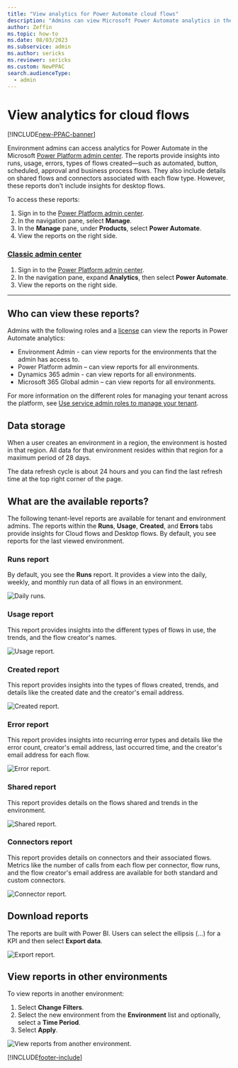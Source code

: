 ```yaml
---
title: "View analytics for Power Automate cloud flows"
description: "Admins can view Microsoft Power Automate analytics in the Power Platform admin center, including reports on run data of flows, flows created, usage, and errors."
author: Zeffin 
ms.topic: how-to
ms.date: 08/03/2023
ms.subservice: admin
ms.author: sericks
ms.reviewer: sericks
ms.custom: NewPPAC
search.audienceType: 
  - admin
---
```

# View analytics for cloud flows

[!INCLUDE[new-PPAC-banner](~/includes/new-PPAC-banner.md)]

Environment admins can access analytics for Power Automate in the Microsoft [Power Platform admin center](https://admin.powerplatform.microsoft.com/analytics/flow). The reports provide insights into runs, usage, errors, types of flows created—such as automated, button, scheduled, approval and business process flows. They also include details on shared flows and connectors associated with each flow type. However, these reports don't include insights for desktop flows.

To access these reports:

1. Sign in to the [Power Platform admin center](https://admin.powerplatform.microsoft.com/).
1. In the navigation pane, select **Manage**.
1. In the **Manage** pane, under **Products**, select **Power Automate**.
1. View the reports on the right side. 

### [Classic admin center](#tab/classic)
1. Sign in to the [Power Platform admin center](https://admin.powerplatform.microsoft.com/).
1. In the navigation pane, expand **Analytics**, then select **Power Automate**.
1. View the reports on the right side. 
---

## Who can view these reports?

Admins with the following roles and a [license](pricing-billing-skus.md) can view the reports in Power Automate analytics:
- Environment Admin - can view reports for the environments that the admin has access to.
- Power Platform admin – can view reports for all environments.
- Dynamics 365 admin - can view reports for all environments.
- Microsoft 365 Global admin – can view reports for all environments.

For more information on the different roles for managing your tenant across the platform, see [Use service admin roles to manage your tenant](use-service-admin-role-manage-tenant.md).

## Data storage

When a user creates an environment in a region, the environment is hosted in that region. All data for that environment resides within that region for a maximum period of 28 days. 

The data refresh cycle is about 24 hours and you can find the last refresh time at the top right corner of the page.

## What are the available reports?

The following tenant-level reports are available for tenant and environment admins. The reports within the **Runs**, **Usage**, **Created**, and **Errors** tabs provide insights for Cloud flows and Desktop flows.  By default, you see reports for the last viewed environment.

### Runs report

By default, you see the **Runs** report. It provides a view into the daily, weekly, and monthly run data of all flows in an environment.


![Daily runs.](media/analytics-flow/daily-runs.png)


### Usage report

This report provides insights into the different types of flows in use, the trends, and the flow creator's names.

![Usage report.](media/analytics-flow/usage-report.png)

### Created report

This report provides insights into the types of flows created, trends, and details like the created date and the creator's email address.

![Created report.](media/analytics-flow/created-report.png)

### Error report

This report provides insights into recurring error types and details like the error count, creator's email address, last occurred time, and the creator's email address for each flow.

![Error report.](media/analytics-flow/error-report.png)

### Shared report

This report provides details on the flows shared and trends in the environment.

![Shared report.](media/analytics-flow/shared-report.png)

### Connectors report

This report provides details on connectors and their associated flows. Metrics like the number of calls from each flow per connector, flow runs, and the flow creator's email address are available for both standard and custom connectors.

![Connector report.](media/analytics-flow/connectors-report.png)

## Download reports

The reports are built with Power BI. Users can select the ellipsis (…) for a KPI and then select **Export data**.

![Export report.](media/analytics-flow/export-report.png)

## View reports in other environments

To view reports in another environment:

1. Select **Change Filters**.
1. Select the new environment from the **Environment** list and optionally, select a **Time Period**.
1. Select **Apply**.


![View reports from another environment.](media/analytics-flow/new-environment.png)


[!INCLUDE[footer-include](../includes/footer-banner.md)]
